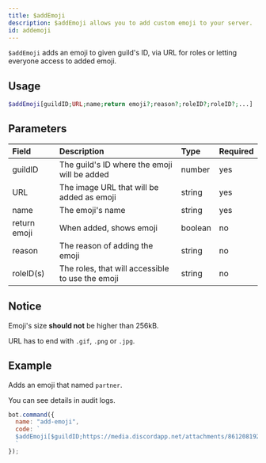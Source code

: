 ```yaml
---
title: $addEmoji
description: $addEmoji allows you to add custom emoji to your server.
id: addemoji
---
```


`$addEmoji` adds an emoji to given guild's ID, via URL for roles or letting everyone access to added emoji.

## Usage

```php
$addEmoji[guildID;URL;name;return emoji?;reason?;roleID?;roleID?;...]
```

## Parameters

| Field | Description | Type | Required |
| :--- | :--- | :--- | :--- |
| guildID | The guild's ID where the emoji will be added | number | yes |
| URL | The image URL that will be added as emoji | string | yes |
| name | The emoji's name | string | yes |
| return emoji | When added, shows emoji | boolean | no |
| reason | The reason of adding the emoji | string | no |
| roleID\(s\) | The roles, that will accessible to use the emoji | string | no |

## Notice

Emoji's size **should not** be higher than 256kB.

URL has to end with `.gif`, `.png` or `.jpg`.

## Example

Adds an emoji that named `partner`. 

You can see details in audit logs.

```javascript
bot.command({
  name: "add-emoji",
  code: `
  $addEmoji[$guildID;https://media.discordapp.net/attachments/861208192121569280/970996440971223090/Baslksz51_20220429193009.png;partner;yes;Because, why not?;849217373214474253]
  `
});
```

